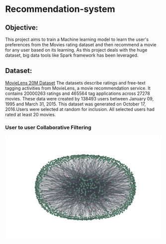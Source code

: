 # Recommendation-system

## Objective:
This project aims to train a Machine learning model to learn the user's preferences from the Movies rating dataset and then recommend a movie for any user based on its learning. As this project deals with the huge dataset, big data tools like Spark framework has been leveraged. 

## Dataset:
[MovieLens 20M Dataset](https://www.kaggle.com/datasets/grouplens/movielens-20m-dataset)
The datasets describe ratings and free-text tagging activities from MovieLens, a movie recommendation service. It contains 20000263 ratings and 465564 tag applications across 27278 movies. These data were created by 138493 users between January 09, 1995 and March 31, 2015. This dataset was generated on October 17, 2016.Users were selected at random for inclusion. All selected users had rated at least 20 movies.


### User to user Collaborative Filtering
![User to User relationship](./images/users_relationship.png)
